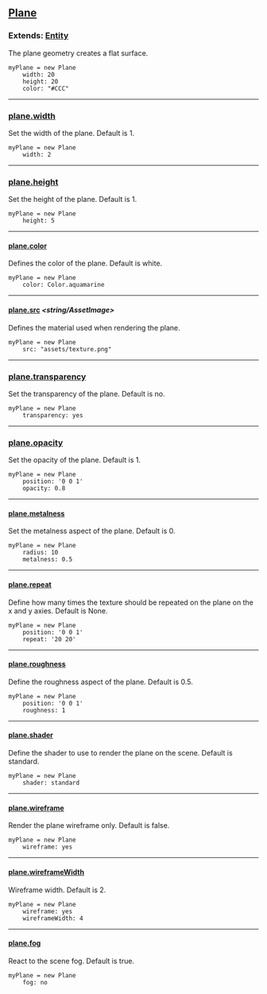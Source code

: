 ## [Plane](#plane)

### Extends: [Entity](#entity)

The plane geometry creates a flat surface.

	myPlane = new Plane
		width: 20
		height: 20
		color: "#CCC"

-------------------------------------------------------

### [plane.width](#plane-width) *<float>*

Set the width of the plane. Default is 1.

	myPlane = new Plane
		width: 2

-------------------------------------------------------

### [plane.height](#plane-height) *<float>*

Set the height of the plane. Default is 1.

	myPlane = new Plane
		height: 5

-------------------------------------------------------

#### [plane.color](#plane-color) *<color>*

Defines the color of the plane. Default is white.

	myPlane = new Plane
		color: Color.aquamarine

-------------------------------------------------------

#### [plane.src](#plane-src) *<string/AssetImage>*

Defines the material used when rendering the plane.

	myPlane = new Plane
		src: "assets/texture.png"

-------------------------------------------------------

### [plane.transparency](#plane-transparency) *<boolean>*

Set the transparency of the plane. Default is no.

	myPlane = new Plane
		transparency: yes

-------------------------------------------------------

### [plane.opacity](#plane-opacity) *<float>*

Set the opacity of the plane. Default is 1.

	myPlane = new Plane
		position: '0 0 1'
		opacity: 0.8

-------------------------------------------------------

#### [plane.metalness](#plane-metalness) *<float>*

Set the metalness aspect of the plane. Default is 0.

	myPlane = new Plane
		radius: 10
		metalness: 0.5

-------------------------------------------------------

#### [plane.repeat](#plane-repeat) *<string>*

Define how many times the texture should be repeated on the plane on the x and y axies. Default is None.

	myPlane = new Plane
		position: '0 0 1'
		repeat: '20 20'

-------------------------------------------------------

#### [plane.roughness](#plane-roughness) *<float>*

Define the roughness aspect of the plane. Default is 0.5.

	myPlane = new Plane
		position: '0 0 1'
		roughness: 1

-------------------------------------------------------

#### [plane.shader](#plane-shader) *<shader type>*

Define the shader to use to render the plane on the scene. Default is standard.

	myPlane = new Plane
		shader: standard

-------------------------------------------------------

#### [plane.wireframe](#plane-wireframe) *<boolean>*

Render the plane wireframe only. Default is false.

	myPlane = new Plane
		wireframe: yes

-------------------------------------------------------

#### [plane.wireframeWidth](#plane-wireframewidth) *<integer>*

Wireframe width. Default is 2.

	myPlane = new Plane
		wireframe: yes
		wireframeWidth: 4

-------------------------------------------------------

#### [plane.fog](#plane-fog) *<boolean>*

React to the scene fog. Default is true.

	myPlane = new Plane
		fog: no
